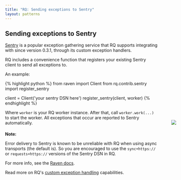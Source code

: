 ```yaml
---
title: "RQ: Sending exceptions to Sentry"
layout: patterns
---
```


## Sending exceptions to Sentry

[Sentry](https://www.getsentry.com/) is a popular exception gathering service
that RQ supports integrating with since version 0.3.1, through its custom
exception handlers.

RQ includes a convenience function that registers your existing Sentry client
to send all exceptions to.

An example:

{% highlight python %}
from raven import Client
from rq.contrib.sentry import register_sentry

client = Client('your sentry DSN here')
register_sentry(client, worker)
{% endhighlight %}

Where `worker` is your RQ worker instance.  After that, call `worker.work(...)`
to start the worker.  All exceptions that occur are reported to Sentry
automatically.

<div class="warning" style="margin-top: 20px">
    <img style="float: right; margin-right: -60px; margin-top: -38px" src="{{site.baseurl}}img/warning.png" />
    <strong>Note:</strong>
    <p>
      Error delivery to Sentry is known to be unreliable with RQ when using
      async transports (the default is).  So you are encouraged to use the
      <code>sync+https://</code> or <code>requests+https://</code> versions of
      the Sentry DSN in RQ.
    </p>
    <p>
      For more info, see the
      <a href="http://raven.readthedocs.org/en/latest/transports/index.html#transports">Raven docs</a>.
    </p>
</div>

Read more on RQ's [custom exception handling](/docs/exceptions/) capabilities.
